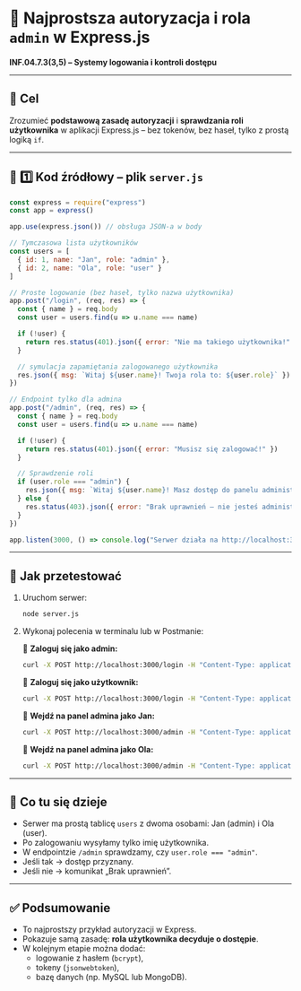 # 🧩 Najprostsza autoryzacja i rola `admin` w Express.js  
**INF.04.7.3(3,5) – Systemy logowania i kontroli dostępu**

---

## 🎯 Cel
Zrozumieć **podstawową zasadę autoryzacji** i **sprawdzania roli użytkownika** w aplikacji Express.js – bez tokenów, bez haseł, tylko z prostą logiką `if`.

---

## 📁 1️⃣ Kod źródłowy – plik `server.js`
```js
const express = require("express")
const app = express()

app.use(express.json()) // obsługa JSON-a w body

// Tymczasowa lista użytkowników
const users = [
  { id: 1, name: "Jan", role: "admin" },
  { id: 2, name: "Ola", role: "user" }
]

// Proste logowanie (bez haseł, tylko nazwa użytkownika)
app.post("/login", (req, res) => {
  const { name } = req.body
  const user = users.find(u => u.name === name)

  if (!user) {
    return res.status(401).json({ error: "Nie ma takiego użytkownika!" })
  }

  // symulacja zapamiętania zalogowanego użytkownika
  res.json({ msg: `Witaj ${user.name}! Twoja rola to: ${user.role}` })
})

// Endpoint tylko dla admina
app.post("/admin", (req, res) => {
  const { name } = req.body
  const user = users.find(u => u.name === name)

  if (!user) {
    return res.status(401).json({ error: "Musisz się zalogować!" })
  }

  // Sprawdzenie roli
  if (user.role === "admin") {
    res.json({ msg: `Witaj ${user.name}! Masz dostęp do panelu administratora.` })
  } else {
    res.status(403).json({ error: "Brak uprawnień – nie jesteś administratorem." })
  }
})

app.listen(3000, () => console.log("Serwer działa na http://localhost:3000"))
```

---

## 🧪 Jak przetestować

1. Uruchom serwer:
   ```bash
   node server.js
   ```

2. Wykonaj polecenia w terminalu lub w Postmanie:

   🔹 **Zaloguj się jako admin:**
   ```bash
   curl -X POST http://localhost:3000/login -H "Content-Type: application/json" -d "{"name":"Jan"}"
   ```

   🔹 **Zaloguj się jako użytkownik:**
   ```bash
   curl -X POST http://localhost:3000/login -H "Content-Type: application/json" -d "{"name":"Ola"}"
   ```

   🔹 **Wejdź na panel admina jako Jan:**
   ```bash
   curl -X POST http://localhost:3000/admin -H "Content-Type: application/json" -d "{"name":"Jan"}"
   ```

   🔹 **Wejdź na panel admina jako Ola:**
   ```bash
   curl -X POST http://localhost:3000/admin -H "Content-Type: application/json" -d "{"name":"Ola"}"
   ```

---

## 🧠 Co tu się dzieje
- Serwer ma prostą tablicę `users` z dwoma osobami: Jan (admin) i Ola (user).  
- Po zalogowaniu wysyłamy tylko imię użytkownika.  
- W endpointzie `/admin` sprawdzamy, czy `user.role === "admin"`.  
- Jeśli tak → dostęp przyznany.  
- Jeśli nie → komunikat „Brak uprawnień”.

---

## ✅ Podsumowanie
- To najprostszy przykład autoryzacji w Express.  
- Pokazuje samą zasadę: **rola użytkownika decyduje o dostępie**.  
- W kolejnym etapie można dodać:
  - logowanie z hasłem (`bcrypt`),  
  - tokeny (`jsonwebtoken`),  
  - bazę danych (np. MySQL lub MongoDB).
